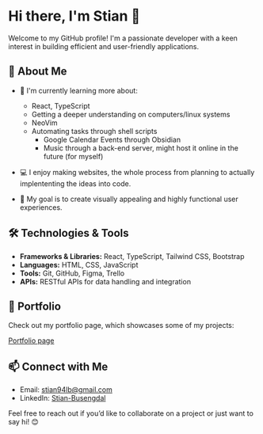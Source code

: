 # Hi there, I'm Stian 👋

Welcome to my GitHub profile! I'm a passionate developer with a keen interest in building efficient and user-friendly applications. 

## 🚀 About Me

- 🌱 I'm currently learning more about:
  * React, TypeScript
  * Getting a deeper understanding on computers/linux systems
  * NeoVim
  * Automating tasks through shell scripts
    * Google Calendar Events through Obsidian
    * Music through a back-end server, might host it online in the future (for myself)

- 💻 I enjoy making websites, the whole process from planning to actually implententing the ideas into code.
- 🎯 My goal is to create visually appealing and highly functional user experiences.

## 🛠️ Technologies & Tools

- **Frameworks & Libraries:** React, TypeScript, Tailwind CSS, Bootstrap
- **Languages:** HTML, CSS, JavaScript
- **Tools:** Git, GitHub, Figma, Trello
- **APIs:** RESTful APIs for data handling and integration

## 🌟 Portfolio

Check out my portfolio page, which showcases some of my projects: 

[Portfolio page](https://fadecap.github.io/FadeCap-Portfolio/)


## 📫 Connect with Me

- Email: [stian94lb@gmail.com](mailto:stian94lb@gmail.com)
- LinkedIn: [Stian-Busengdal](https://www.linkedin.com/in/stian-busengdal/)

Feel free to reach out if you’d like to collaborate on a project or just want to say hi! 😊
